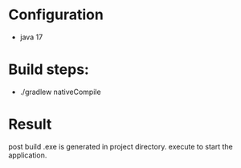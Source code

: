 # Configuration

- java 17

# Build steps:

- ./gradlew nativeCompile

# Result

post build .exe is generated in project directory. execute to start the application.

